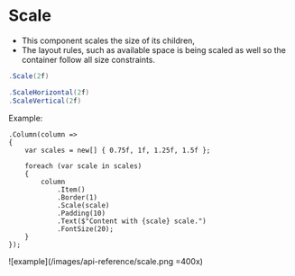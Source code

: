 # Scale
- This component scales the size of its children,
- The layout rules, such as available space is being scaled as well so the container follow all size constraints.

```csharp
.Scale(2f)

.ScaleHorizontal(2f)
.ScaleVertical(2f)
```

Example:

```csharp{10}
.Column(column =>
{
    var scales = new[] { 0.75f, 1f, 1.25f, 1.5f };

    foreach (var scale in scales)
    {
        column
            .Item()
            .Border(1)
            .Scale(scale)
            .Padding(10)
            .Text($"Content with {scale} scale.")
            .FontSize(20);
    }
});
```

![example](/images/api-reference/scale.png =400x)
